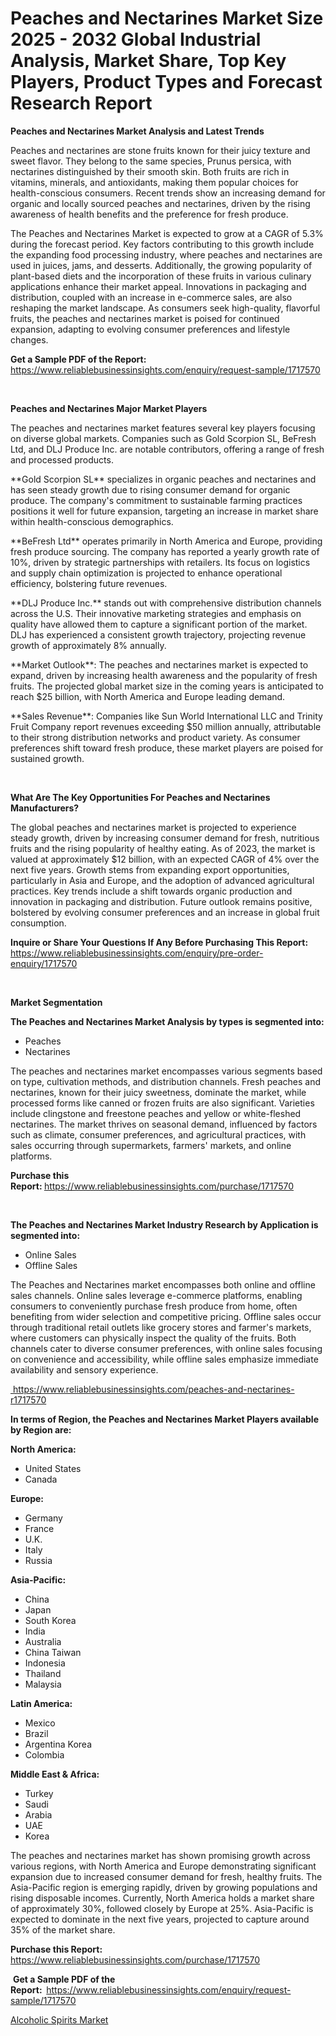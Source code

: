 <p><h1>Peaches and Nectarines Market Size 2025 - 2032 Global Industrial Analysis, Market Share, Top Key Players, Product Types and Forecast Research Report</h1></p><p><strong>Peaches and Nectarines Market Analysis and Latest Trends</strong></p>
<p><p>Peaches and nectarines are stone fruits known for their juicy texture and sweet flavor. They belong to the same species, Prunus persica, with nectarines distinguished by their smooth skin. Both fruits are rich in vitamins, minerals, and antioxidants, making them popular choices for health-conscious consumers. Recent trends show an increasing demand for organic and locally sourced peaches and nectarines, driven by the rising awareness of health benefits and the preference for fresh produce.</p><p>The Peaches and Nectarines Market is expected to grow at a CAGR of 5.3% during the forecast period. Key factors contributing to this growth include the expanding food processing industry, where peaches and nectarines are used in juices, jams, and desserts. Additionally, the growing popularity of plant-based diets and the incorporation of these fruits in various culinary applications enhance their market appeal. Innovations in packaging and distribution, coupled with an increase in e-commerce sales, are also reshaping the market landscape. As consumers seek high-quality, flavorful fruits, the peaches and nectarines market is poised for continued expansion, adapting to evolving consumer preferences and lifestyle changes.</p></p>
<p><strong>Get a Sample PDF of the Report:&nbsp;</strong> <a href="https://www.reliablebusinessinsights.com/enquiry/request-sample/1717570?utm_campaign=2220&utm_medium=2&utm_source=Github&utm_content=ia&utm_term=14022025&utm_id=peaches-and-nectarines">https://www.reliablebusinessinsights.com/enquiry/request-sample/1717570</a></p>
<p>&nbsp;</p>
<p><strong>Peaches and Nectarines Major Market Players</strong></p>
<p><p>The peaches and nectarines market features several key players focusing on diverse global markets. Companies such as Gold Scorpion SL, BeFresh Ltd, and DLJ Produce Inc. are notable contributors, offering a range of fresh and processed products. </p><p>**Gold Scorpion SL** specializes in organic peaches and nectarines and has seen steady growth due to rising consumer demand for organic produce. The company's commitment to sustainable farming practices positions it well for future expansion, targeting an increase in market share within health-conscious demographics.</p><p>**BeFresh Ltd** operates primarily in North America and Europe, providing fresh produce sourcing. The company has reported a yearly growth rate of 10%, driven by strategic partnerships with retailers. Its focus on logistics and supply chain optimization is projected to enhance operational efficiency, bolstering future revenues.</p><p>**DLJ Produce Inc.** stands out with comprehensive distribution channels across the U.S. Their innovative marketing strategies and emphasis on quality have allowed them to capture a significant portion of the market. DLJ has experienced a consistent growth trajectory, projecting revenue growth of approximately 8% annually.</p><p>**Market Outlook**: The peaches and nectarines market is expected to expand, driven by increasing health awareness and the popularity of fresh fruits. The projected global market size in the coming years is anticipated to reach $25 billion, with North America and Europe leading demand.</p><p>**Sales Revenue**: Companies like Sun World International LLC and Trinity Fruit Company report revenues exceeding $50 million annually, attributable to their strong distribution networks and product variety. As consumer preferences shift toward fresh produce, these market players are poised for sustained growth.</p></p>
<p>&nbsp;</p>
<p><strong>What Are The Key Opportunities For Peaches and Nectarines Manufacturers?</strong></p>
<p><p>The global peaches and nectarines market is projected to experience steady growth, driven by increasing consumer demand for fresh, nutritious fruits and the rising popularity of healthy eating. As of 2023, the market is valued at approximately $12 billion, with an expected CAGR of 4% over the next five years. Growth stems from expanding export opportunities, particularly in Asia and Europe, and the adoption of advanced agricultural practices. Key trends include a shift towards organic production and innovation in packaging and distribution. Future outlook remains positive, bolstered by evolving consumer preferences and an increase in global fruit consumption.</p></p>
<p><strong>Inquire or Share Your Questions If Any Before Purchasing This Report:</strong> <a href="https://www.reliablebusinessinsights.com/enquiry/pre-order-enquiry/1717570?utm_campaign=2220&utm_medium=2&utm_source=Github&utm_content=ia&utm_term=14022025&utm_id=peaches-and-nectarines">https://www.reliablebusinessinsights.com/enquiry/pre-order-enquiry/1717570</a></p>
<p>&nbsp;</p>
<p><strong>Market Segmentation</strong></p>
<p><strong>The Peaches and Nectarines Market Analysis by types is segmented into:</strong></p>
<p><ul><li>Peaches</li><li>Nectarines</li></ul></p>
<p><p>The peaches and nectarines market encompasses various segments based on type, cultivation methods, and distribution channels. Fresh peaches and nectarines, known for their juicy sweetness, dominate the market, while processed forms like canned or frozen fruits are also significant. Varieties include clingstone and freestone peaches and yellow or white-fleshed nectarines. The market thrives on seasonal demand, influenced by factors such as climate, consumer preferences, and agricultural practices, with sales occurring through supermarkets, farmers' markets, and online platforms.</p></p>
<p><strong>Purchase this Report:&nbsp;</strong><a href="https://www.reliablebusinessinsights.com/purchase/1717570?utm_campaign=2220&utm_medium=2&utm_source=Github&utm_content=ia&utm_term=14022025&utm_id=peaches-and-nectarines">https://www.reliablebusinessinsights.com/purchase/1717570</a></p>
<p>&nbsp;</p>
<p><strong>The Peaches and Nectarines Market Industry Research by Application is segmented into:</strong></p>
<p><ul><li>Online Sales</li><li>Offline Sales</li></ul></p>
<p><p>The Peaches and Nectarines market encompasses both online and offline sales channels. Online sales leverage e-commerce platforms, enabling consumers to conveniently purchase fresh produce from home, often benefiting from wider selection and competitive pricing. Offline sales occur through traditional retail outlets like grocery stores and farmer's markets, where customers can physically inspect the quality of the fruits. Both channels cater to diverse consumer preferences, with online sales focusing on convenience and accessibility, while offline sales emphasize immediate availability and sensory experience.</p></p>
<p><a href="https://www.reliablebusinessinsights.com/peaches-and-nectarines-r1717570?utm_campaign=2220&utm_medium=2&utm_source=Github&utm_content=ia&utm_term=14022025&utm_id=peaches-and-nectarines">&nbsp;https://www.reliablebusinessinsights.com/peaches-and-nectarines-r1717570</a></p>
<p><strong>In terms of Region, the Peaches and Nectarines Market Players available by Region are:</strong></p>
<p>
    <p> <strong> North America: </strong>
        <ul>
            <li>United States</li>
            <li>Canada</li>
        </ul>
        </p> 
    <p> <strong> Europe: </strong>
        <ul>
            <li>Germany</li>
            <li>France</li>
            <li>U.K.</li>
            <li>Italy</li>
            <li>Russia</li>
        </ul>
        </p> 
    <p> <strong> Asia-Pacific: </strong>
        <ul>
            <li>China</li>
            <li>Japan</li>
            <li>South Korea</li>
            <li>India</li>
            <li>Australia</li>
            <li>China Taiwan</li>
            <li>Indonesia</li>
            <li>Thailand</li>
            <li>Malaysia</li>
        </ul>
        </p> 
    <p> <strong> Latin America: </strong>
        <ul>
            <li>Mexico</li>
            <li>Brazil</li>
            <li>Argentina Korea</li>
            <li>Colombia</li>
        </ul>
        </p> 
    <p> <strong> Middle East & Africa: </strong>
        <ul>
            <li>Turkey</li>
            <li>Saudi</li>
            <li>Arabia</li>
            <li>UAE</li>
            <li>Korea</li>
        </ul>
    </p>
    </p>
<p><p>The peaches and nectarines market has shown promising growth across various regions, with North America and Europe demonstrating significant expansion due to increased consumer demand for fresh, healthy fruits. The Asia-Pacific region is emerging rapidly, driven by growing populations and rising disposable incomes. Currently, North America holds a market share of approximately 30%, followed closely by Europe at 25%. Asia-Pacific is expected to dominate in the next five years, projected to capture around 35% of the market share.</p></p>
<p><strong>Purchase this Report: </strong><a href="https://www.reliablebusinessinsights.com/purchase/1717570?utm_campaign=2220&utm_medium=2&utm_source=Github&utm_content=ia&utm_term=14022025&utm_id=peaches-and-nectarines">https://www.reliablebusinessinsights.com/purchase/1717570</a></p>
<p>&nbsp;<strong>Get a Sample PDF of the Report:&nbsp;&nbsp;</strong><a href="https://www.reliablebusinessinsights.com/enquiry/request-sample/1717570?utm_campaign=2220&utm_medium=2&utm_source=Github&utm_content=ia&utm_term=14022025&utm_id=peaches-and-nectarines">https://www.reliablebusinessinsights.com/enquiry/request-sample/1717570</a></p>
<p><strong></strong></p>
<p><p><a href="https://github.com/norbeludie83/Market-Research-Report-List-1/blob/main/alcoholic-spirits-market.md?utm_campaign=2220&utm_medium=2&utm_source=Github&utm_content=ia&utm_term=14022025&utm_id=peaches-and-nectarines">Alcoholic Spirits Market</a></p></p>